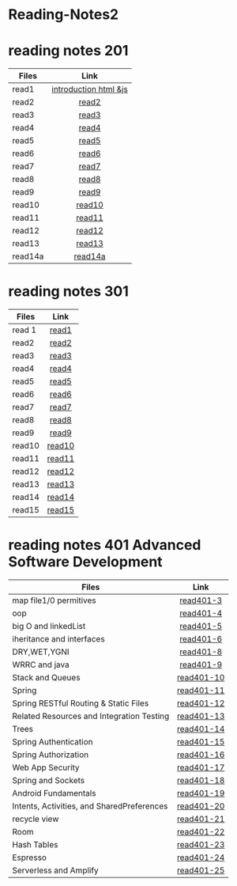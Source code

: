 # Reading-Notes2

# reading notes 201

| Files   |                                      Link                                       |
| ------- | :-----------------------------------------------------------------------------: |
| read1   | [introduction html &js](https://tamara97-b.github.io/reading-notes/read1htmljs) |
| read2   |            [read2](https://tamara97-b.github.io/reading-notes/read2)            |
| read3   |            [read3](https://tamara97-b.github.io/reading-notes/read3)            |
| read4   |            [read4](https://tamara97-b.github.io/reading-notes/read4)            |
| read5   |            [read5](https://tamara97-b.github.io/reading-notes/read5)            |
| read6   |            [read6](https://tamara97-b.github.io/reading-notes/read6)            |
| read7   |            [read7](https://tamara97-b.github.io/reading-notes/read7)            |
| read8   |            [read8](https://tamara97-b.github.io/reading-notes/read8)            |
| read9   |            [read9](https://tamara97-b.github.io/reading-notes/read9)            |
| read10  |           [read10](https://tamara97-b.github.io/reading-notes/read10)           |
| read11  |           [read11](https://tamara97-b.github.io/reading-notes/read11)           |
| read12  |           [read12](https://tamara97-b.github.io/reading-notes/read12)           |
| read13  |           [read13](https://tamara97-b.github.io/reading-notes/read13)           |
| read14a |          [read14a](https://tamara97-b.github.io/reading-notes/read14a)          |

# reading notes 301

| Files  |        Link         |
| ------ | :-----------------: |
| read 1 |  [read1](read1.md)  |
| read2  |  [read2](read2.md)  |
| read3  |  [read3](read3.md)  |
| read4  |  [read4](read4.md)  |
| read5  |  [read5](read5.md)  |
| read6  |  [read6](read6.md)  |
| read7  |  [read7](read7.md)  |
| read8  |  [read8](read8.md)  |
| read9  |  [read9](read9.md)  |
| read10 | [read10](read10.md) |
| read11 | [read11](read11.md) |
| read12 | [read12](read12.md) |
| read13 | [read13](read13.md) |
| read14 | [read14](read14.md) |
| read15 | [read15](read15.md) |

# reading notes 401 Advanced Software Development

| Files                                      |            Link             |
| ------------------------------------------ | :-------------------------: |
| map file1/0 permitives                     |  [read401-3](read401-3.md)  |
| oop                                        |  [read401-4](read401-4.md)  |
| big O and linkedList                       |  [read401-5](read401-5.md)  |
| iheritance and interfaces                  |  [read401-6](read401-6.md)  |
| DRY,WET,YGNI                               |  [read401-8](read401-8.md)  |
| WRRC and java                              |  [read401-9](read401-9.md)  |
| Stack and Queues                           | [read401-10](read401-10.md) |
| Spring                                     | [read401-11](read401-11.md) |
| Spring RESTful Routing & Static Files      | [read401-12](read401-12.md) |
| Related Resources and Integration Testing  | [read401-13](read401-13.md) |
| Trees                                      | [read401-14](read401-14.md) |
| Spring Authentication                      | [read401-15](read401-15.md) |
| Spring Authorization                       | [read401-16](read401-16.md) |
| Web App Security                           | [read401-17](read401-17.md) |
| Spring and Sockets                         | [read401-18](read401-18.md) |
| Android Fundamentals                       | [read401-19](read401-19.md) |
| Intents, Activities, and SharedPreferences | [read401-20](read401-20.md) |
| recycle view                               | [read401-21](read401-21.md) |
| Room                                       | [read401-22](read401-22.md) |
| Hash Tables                                | [read401-23](read401-23.md) |
| Espresso                                   | [read401-24](read401-24.md) |
| Serverless and Amplify                     | [read401-25](read401-25.md) |